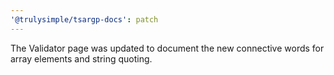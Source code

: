 ```yaml
---
'@trulysimple/tsargp-docs': patch
---
```


The Validator page was updated to document the new connective words for array elements and string quoting.
